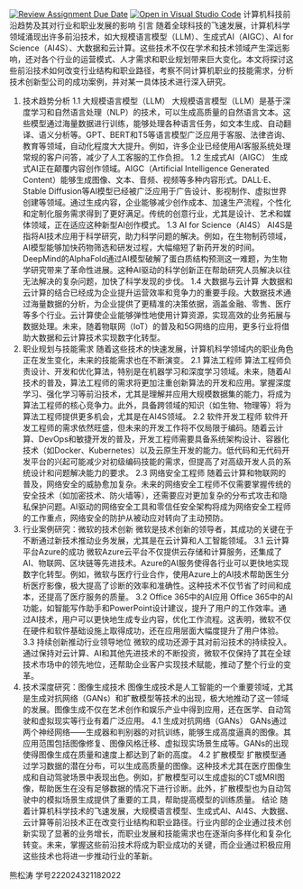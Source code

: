 [![Review Assignment Due Date](https://classroom.github.com/assets/deadline-readme-button-22041afd0340ce965d47ae6ef1cefeee28c7c493a6346c4f15d667ab976d596c.svg)](https://classroom.github.com/a/2TqDInqK)
[![Open in Visual Studio Code](https://classroom.github.com/assets/open-in-vscode-2e0aaae1b6195c2367325f4f02e2d04e9abb55f0b24a779b69b11b9e10269abc.svg)](https://classroom.github.com/online_ide?assignment_repo_id=16488253&assignment_repo_type=AssignmentRepo)
计算机科技前沿趋势及其对行业和职业发展的影响
   引言
   随着全球科技的飞速发展，计算机科学领域涌现出许多前沿技术，如大规模语言模型（LLM）、生成式AI（AIGC）、AI for Science（AI4S）、大数据和云计算。这些技术不仅在学术和技术领域产生深远影响，还对各个行业的运营模式、人才需求和职业规划带来巨大变化。本文将探讨这些前沿技术如何改变行业结构和职业路径，考察不同计算机职业的技能需求，分析技术创新型公司的成功案例，并对某一具体技术进行深入研究。
   1. 技术趋势分析
      1.1 大规模语言模型（LLM）
   大规模语言模型（LLM）是基于深度学习和自然语言处理（NLP）的技术，可以生成高质量的自然语言文本。这些模型通过海量数据进行训练，能够处理各种语言任务，如文本生成、自动翻译、语义分析等。GPT、BERT和T5等语言模型广泛应用于客服、法律咨询、教育等领域，自动化程度大大提升。例如，许多企业已经使用AI客服系统处理常规的客户问答，减少了人工客服的工作负担。
      1.2 生成式AI（AIGC）
   生成式AI正在颠覆内容创作领域。AIGC（Artificial Intelligence Generated Content）能够生成图像、文本、音频、视频等多种内容形式。DALL·E、Stable Diffusion等AI模型已经被广泛应用于广告设计、影视制作、虚拟世界创建等领域。通过生成内容，企业能够减少创作成本、加速生产流程，个性化和定制化服务需求得到了更好满足。传统的创意行业，尤其是设计、艺术和媒体领域，正在适应这种新型AI创作模式。
      1.3 AI for Science（AI4S）
   AI4S是指将AI技术应用于科学研究，助力科学问题的解决。例如，在生物制药领域，AI模型能够加快药物筛选和研发过程，大幅缩短了新药开发的时间。DeepMind的AlphaFold通过AI模型破解了蛋白质结构预测这一难题，为生物学研究带来了革命性进展。这种AI驱动的科学创新正在帮助研究人员解决以往无法解决的复杂问题，加快了科学发现的步伐。
      1.4 大数据与云计算
   大数据和云计算的结合已经成为企业提升运营效率和竞争力的重要手段。大数据技术通过海量数据的分析，为企业提供了更精准的决策依据，涵盖金融、零售、医疗等多个行业。云计算使企业能够弹性地使用计算资源，实现高效的业务拓展与数据处理。未来，随着物联网（IoT）的普及和5G网络的应用，更多行业将借助大数据和云计算技术实现数字化转型。
   2. 职业规划与技能需求
   随着这些技术的快速发展，计算机科学领域内的职业角色正在发生变化，未来的技能需求也在不断演变。
      2.1 算法工程师
   算法工程师负责设计、开发和优化算法，特别是在机器学习和深度学习领域。未来，随着AI技术的普及，算法工程师的需求将更加注重创新算法的开发和应用。掌握深度学习、强化学习等前沿技术，尤其是理解并应用大规模数据集的能力，将成为算法工程师的核心竞争力。此外，具备跨领域的知识（如生物、物理等）将为算法工程师提供更多机会，尤其是在AI4S领域。
      2.2 软件开发工程师
   软件开发工程师的需求依然旺盛，但未来的开发工作将不仅局限于编码。随着云计算、DevOps和敏捷开发的普及，开发工程师需要具备系统架构设计、容器化技术（如Docker、Kubernetes）以及云原生开发的能力。低代码和无代码开发平台的兴起可能减少对初级编码技能的需求，但提高了对高级开发人员的系统设计和问题解决能力的要求。
      2.3 网络安全工程师
   随着云计算和物联网的普及，网络安全的威胁愈加复杂。未来的网络安全工程师不仅需要掌握传统的安全技术（如加密技术、防火墙等），还需要应对更加复杂的分布式攻击和隐私保护问题。AI驱动的网络安全工具和零信任安全架构将成为网络安全工程师的工作重点，网络安全的防护从被动应对转向了主动预防。
   3. 行业案例研究：微软的技术创新
   微软是技术创新的领导者，其成功的关键在于不断通过新技术推动业务发展，尤其是在云计算和人工智能领域。
      3.1 云计算平台Azure的成功
   微软Azure云平台不仅提供云存储和计算服务，还集成了AI、物联网、区块链等先进技术。Azure的AI服务使得各行业可以更快地实现数字化转型。例如，微软与医疗行业合作，使用Azure上的AI技术帮助医生分析医疗影像，极大提高了诊断的效率和准确性。这种技术不仅节省了时间和成本，还提高了医疗服务的质量。
      3.2 Office 365中的AI应用
   Office 365中的AI功能，如智能写作助手和PowerPoint设计建议，提升了用户的工作效率。通过AI技术，用户可以更快地生成专业内容，优化工作流程。这表明，微软不仅在硬件和软件基础设施上取得成功，还在应用层面大幅度提升了用户体验。
      3.3 持续创新推动行业领导地位
   微软的成功还源于其对前沿技术的持续投入。通过保持对云计算、AI和其他先进技术的不断投资，微软不仅保持了其在全球技术市场中的领先地位，还帮助企业客户实现技术赋能，推动了整个行业的变革。
   4. 技术深度研究：图像生成技术
   图像生成技术是人工智能的一个重要领域，尤其是生成对抗网络（GANs）和扩散模型等技术的出现，极大地推动了这一领域的发展。图像生成不仅在艺术创作和娱乐产业中得到应用，还在医学、自动驾驶和虚拟现实等行业有着广泛应用。
      4.1 生成对抗网络（GANs）
   GANs通过两个神经网络——生成器和判别器的对抗训练，能够生成高度逼真的图像。其应用范围包括图像修复、图像风格迁移、虚拟现实场景生成等。GANs的出现使得图像生成在质量和速度上都达到了新的高度。
      4.2 扩散模型
   扩散模型通过学习数据的潜在分布，可以生成高质量的图像。这种技术尤其在医疗图像生成和自动驾驶场景中表现出色。例如，扩散模型可以生成虚拟的CT或MRI图像，帮助医生在没有足够数据的情况下进行诊断。此外，扩散模型也为自动驾驶中的模拟场景生成提供了重要的工具，帮助提高模型的训练质量。
   结论
   随着计算机科学技术的飞速发展，大规模语言模型、生成式AI、AI4S、大数据、云计算等前沿技术正在改变行业结构和职业路径。行业内部的企业通过技术创新实现了显著的业务增长，而职业发展和技能需求也在逐渐向多样化和复杂化转变。未来，掌握这些前沿技术将成为职业成功的关键，而企业通过积极应用这些技术也将进一步推动行业的革新。
   
   熊松涛 学号222024321182022
